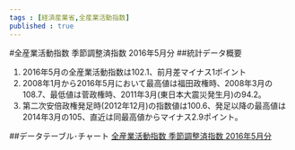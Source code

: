 ```yaml
--- 
tags : [経済産業省,全産業活動指数] 
published : true
---
```

#全産業活動指数 季節調整済指数 2016年5月分
##統計データ概要
1. 2016年5月の全産業活動指数は102.1、前月差マイナス1ポイント
1. 2008年1月から2016年5月において最高値は福田政権時、2008年3月の108.7、最低値は菅政権時、2011年3月(東日本大震災発生月)の94.2。
1. 第二次安倍政権発足時(2012年12月)の指数値は100.6、発足以降の最高値は2014年3月の105、直近は同最高値からマイナス2.9ポイント。

  
##データテーブル･チャート
[全産業活動指数 季節調整済指数 2016年5月分](http://knowledgevault.saecanet.com/20160721-01-R-olive-charts.html)